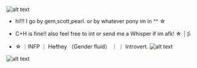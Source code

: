 
![alt text](https://64.media.tumblr.com/62965266c52923478a1f9107c2f7a297/2ebe225037b182ea-12/s1280x1920/0c069ddd27ce70a683d72d54456f4c8b080cdcec.pnj)
- hi!!! I go by gem,scott,pearl. or by whatever pony im in ^^ ☆

- C+H is fine!! also feel free to int or send me a Whisper if im afk! ☆  ┆彡

- ☆ ｜INFP ｜ He⁄they （Gender fluid） ｜ ｜ Introvert․ ![alt text](https://media.discordapp.net/attachments/1052873893028843574/1294538796657803264/Untitled171_20241012005429.png?ex=670ffdf4&is=670eac74&hm=6693ae6258bdb0cd3b06756db5f9ec48151742d5157763cd36c867d8bf93c722&=&format=webp&quality=lossless&width=670&height=670)


![alt text](https://64.media.tumblr.com/b24936899bda69e23853744b16687645/2ebe225037b182ea-02/s1280x1920/bd5a4bc94dbb92334caa36278987ed342342b763.pnj)

